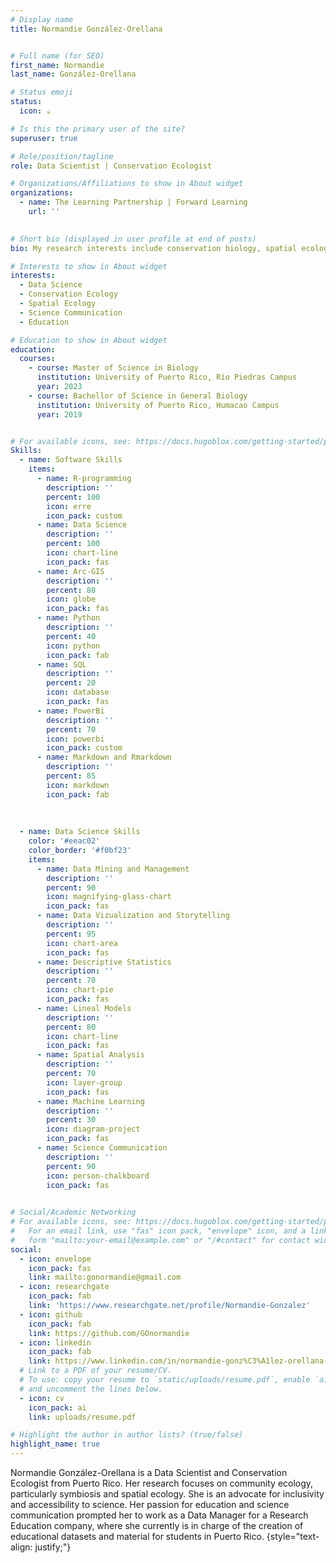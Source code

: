 ```yaml
---
# Display name
title: Normandie González-Orellana


# Full name (for SEO)
first_name: Normandie
last_name: González-Orellana

# Status emoji
status:
  icon: ☕️

# Is this the primary user of the site?
superuser: true

# Role/position/tagline
role: Data Scientist | Conservation Ecologist

# Organizations/Affiliations to show in About widget
organizations:
  - name: The Learning Partnership | Forward Learning
    url: ''
  

# Short bio (displayed in user profile at end of posts)
bio: My research interests include conservation biology, spatial ecology, symbiosis and climate change.

# Interests to show in About widget
interests:
  - Data Science
  - Conservation Ecology
  - Spatial Ecology
  - Science Communication
  - Education

# Education to show in About widget
education:
  courses:
    - course: Master of Science in Biology
      institution: University of Puerto Rico, Río Piedras Campus
      year: 2023
    - course: Bachellor of Science in General Biology
      institution: University of Puerto Rico, Humacao Campus
      year: 2019


# For available icons, see: https://docs.hugoblox.com/getting-started/page-builder/#icons
Skills:
  - name: Software Skills
    items:
      - name: R-programming
        description: ''
        percent: 100
        icon: erre
        icon_pack: custom
      - name: Data Science
        description: ''
        percent: 100
        icon: chart-line
        icon_pack: fas
      - name: Arc-GIS
        description: ''
        percent: 80
        icon: globe
        icon_pack: fas
      - name: Python
        description: ''
        percent: 40
        icon: python
        icon_pack: fab
      - name: SQL
        description: ''
        percent: 20
        icon: database
        icon_pack: fas
      - name: PowerBi
        description: ''
        percent: 70
        icon: powerbi
        icon_pack: custom
      - name: Markdown and Rmarkdown
        description: ''
        percent: 85
        icon: markdown
        icon_pack: fab
      
      
        
  - name: Data Science Skills
    color: '#eeac02'
    color_border: '#f0bf23'
    items:
      - name: Data Mining and Management
        description: ''
        percent: 90
        icon: magnifying-glass-chart
        icon_pack: fas
      - name: Data Vizualization and Storytelling
        description: ''
        percent: 95
        icon: chart-area
        icon_pack: fas
      - name: Descriptive Statistics
        description: ''
        percent: 70
        icon: chart-pie
        icon_pack: fas
      - name: Lineal Models
        description: ''
        percent: 80
        icon: chart-line
        icon_pack: fas
      - name: Spatial Analysis
        description: ''
        percent: 70
        icon: layer-group
        icon_pack: fas
      - name: Machine Learning
        description: ''
        percent: 30
        icon: diagram-project
        icon_pack: fas
      - name: Science Communication
        description: ''
        percent: 90
        icon: person-chalkboard
        icon_pack: fas
        

# Social/Academic Networking
# For available icons, see: https://docs.hugoblox.com/getting-started/page-builder/#icons
#   For an email link, use "fas" icon pack, "envelope" icon, and a link in the
#   form "mailto:your-email@example.com" or "/#contact" for contact widget.
social:
  - icon: envelope
    icon_pack: fas
    link: mailto:gonormandie@gmail.com
  - icon: researchgate
    icon_pack: fab
    link: 'https://www.researchgate.net/profile/Normandie-Gonzalez'
  - icon: github
    icon_pack: fab
    link: https://github.com/GOnormandie
  - icon: linkedin
    icon_pack: fab
    link: https://www.linkedin.com/in/normandie-gonz%C3%A1lez-orellana-msc-558a38187
  # Link to a PDF of your resume/CV.
  # To use: copy your resume to `static/uploads/resume.pdf`, enable `ai` icons in `params.yaml`,
  # and uncomment the lines below.
  - icon: cv
    icon_pack: ai
    link: uploads/resume.pdf

# Highlight the author in author lists? (true/false)
highlight_name: true
---
```


Normandie González-Orellana is a Data Scientist and Conservation Ecologist from Puerto Rico. Her research focuses on community ecology, particularly symbiosis and spatial ecology. She is an advocate for inclusivity and accessibility to science. Her passion for education and science communication prompted her to work as a Data Manager for a Research Education company, where she currently is in charge of the creation of educational datasets and material for students in Puerto Rico.
{style="text-align: justify;"}
